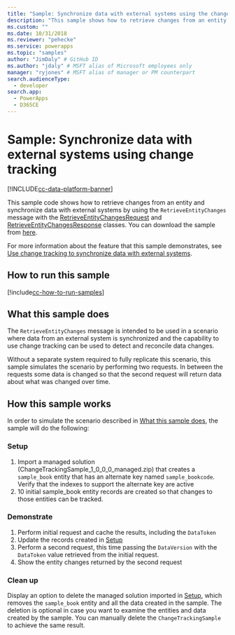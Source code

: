 ```yaml
---
title: "Sample: Synchronize data with external systems using the change tracking system (Microsoft Dataverse) | Microsoft Docs" # Intent and product brand in a unique string of 43-59 chars including spaces
description: "This sample shows how to retrieve changes from an entity and synchronize data with external systems." # 115-145 characters including spaces. This abstract displays in the search result.
ms.custom: ""
ms.date: 10/31/2018
ms.reviewer: "pehecke"
ms.service: powerapps
ms.topic: "samples"
author: "JimDaly" # GitHub ID
ms.author: "jdaly" # MSFT alias of Microsoft employees only
manager: "ryjones" # MSFT alias of manager or PM counterpart
search.audienceType: 
  - developer
search.app: 
  - PowerApps
  - D365CE
---
```

# Sample: Synchronize data with external systems using change tracking

[!INCLUDE[cc-data-platform-banner](../../../../includes/cc-data-platform-banner.md)]

<!-- https://docs.microsoft.com/dynamics365/customer-engagement/developer/sample-synchronize-data-external-systems-using-change-tracking -->

This sample code shows how to retrieve changes from an entity and synchronize data with external systems by using the `RetrieveEntityChanges` message with the [RetrieveEntityChangesRequest](https://docs.microsoft.com/dotnet/api/microsoft.xrm.sdk.messages.retrieveentitychangesrequest) and [RetrieveEntityChangesResponse](https://docs.microsoft.com/dotnet/api/microsoft.xrm.sdk.messages.retrieveentitychangesresponse) classes. You can download the sample from [here](https://github.com/Microsoft/PowerApps-Samples/tree/master/cds/orgsvc/C%23/Changetracking).

For more information about the feature that this sample demonstrates, see [Use change tracking to synchronize data with external systems](https://docs.microsoft.com/powerapps/developer/data-platform/use-change-tracking-synchronize-data-external-systems).
<!-- The link above won't work until the topic is published -->

## How to run this sample

[!include[cc-how-to-run-samples](../../includes/cc-how-to-run-samples.md)]

## What this sample does

The `RetrieveEntityChanges` message is intended to be used in a scenario where data from an external system is synchronized and the capability to use change tracking can be used to detect and reconcile data changes.

Without a separate system required to fully replicate this scenario, this sample simulates the scenario by performing two requests. In between the requests some data is changed so that the second request will return data about what was changed over time.

## How this sample works

In order to simulate the scenario described in [What this sample does](#what-this-sample-does), the sample will do the following:

### Setup

1. Import a managed solution (ChangeTrackingSample_1_0_0_0_managed.zip) that creates a `sample_book` entity that has an alternate key named `sample_bookcode`. Verify that the indexes to support the alternate key are active
1. 10 initial sample_book entity records are created so that changes to those entities can be tracked.

### Demonstrate

1. Perform initial request and cache the results, including the `DataToken`
1. Update the records created in [Setup](#setup)
1. Perform a second request, this time passing the `DataVersion` with the `DataToken` value retrieved from the initial request.
1. Show the entity changes returned by the second request

### Clean up

Display an option to delete the managed solution imported in [Setup](#setup), which removes the `sample_book` entity and all the data created in the sample. The deletion is optional in case you want to examine the entities and data created by the sample. You can manually delete the `ChangeTrackingSample` to achieve the same result.
